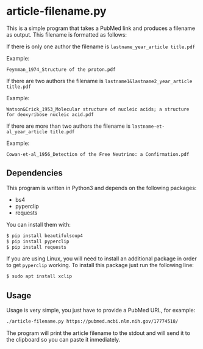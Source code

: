 # article-filename.py

This is a simple program that takes a PubMed link and produces a filename as 
output. This filename is formatted as follows:

If there is only one author the filename is `lastname_year_article title.pdf`

Example:

`Feynman_1974_Structure of the proton.pdf`

If there are two authors the filename is `lastname1&lastname2_year_article title.pdf`

Example:

`Watson&Crick_1953_Molecular structure of nucleic acids; a structure for deoxyribose nucleic acid.pdf`

If there are more than two authors the filename is `lastname-et-al_year_article title.pdf`

Example:

`Cowan-et-al_1956_Detection of the Free Neutrino: a Confirmation.pdf`

## Dependencies

This program is written in Python3 and depends on the following packages:

- bs4
- pyperclip
- requests

You can install them with:

```bash
$ pip install beautifulsoup4
$ pip install pyperclip
$ pip install requests
```

If you are using Linux, you will need to install an additional package in order 
to get `pyperclip` working. To install this package just run the following line:

```bash
$ sudo apt install xclip
```

## Usage

Usage is very simple, you just have to provide a PubMed URL, for example:

```bash
./article-filename.py https://pubmed.ncbi.nlm.nih.gov/17774518/
```

The program will print the article filename to the stdout and will send it to 
the clipboard so you can paste it inmediately.